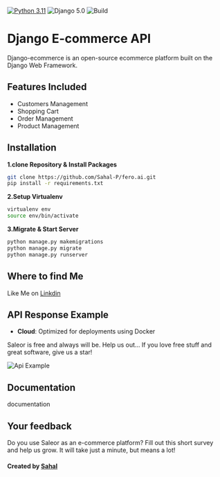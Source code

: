 [![Python 3.11](https://img.shields.io/badge/python-3.11-yellow.svg)](https://www.python.org/downloads/release/python-360/)
![Django 5.0](https://img.shields.io/badge/Django-5.0-green.svg)
![Build](https://github.com/shyam999/Django-ecommerce/workflows/Build/badge.svg?branch=master)

# Django E-commerce API
Django-ecommerce is an open-source ecommerce platform built on the Django Web Framework.
## Features Included
- Customers Management
- Shopping Cart
- Order Management
- Product Management

## Installation

**1.clone Repository & Install Packages**
```sh
git clone https://github.com/Sahal-P/fero.ai.git
pip install -r requirements.txt
```
**2.Setup Virtualenv**
```sh
virtualenv env
source env/bin/activate
```
**3.Migrate & Start Server**
```sh
python manage.py makemigrations
python manage.py migrate
python manage.py runserver
```

## Where to find Me
Like Me on [Linkdin](https://www.linkedin.com/in/sahal-p-ba81a2260/)

## API Response Example


- **Cloud**: Optimized for deployments using Docker

Saleor is free and always will be.
Help us out… If you love free stuff and great software, give us a star! 

![ Api Example](https://utfs.io/f/2fbfdc2c-3bd7-4c75-902c-72d83eea58d8-grunwl.jpg)


## Documentation

documentation 

## Your feedback

Do you use Saleor as an e-commerce platform?
Fill out this short survey and help us grow. It will take just a minute, but means a lot!




#### Created by [Sahal](https://www.linkedin.com/in/sahal-p-ba81a2260/)

